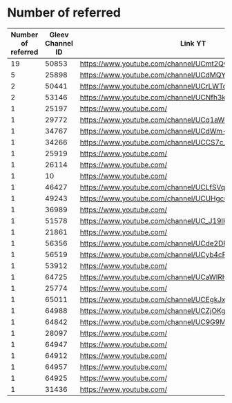 # Number of referred

| Number of referred | Gleev Channel ID | Link YT | Status | Subscribers YT |
| --- | --- | --- | --- | --- |
| 19 | 50853 | https://www.youtube.com/channel/UCmt2QvFBNQlMzw_5sgLPFnQ | Gold | 191000 |
| 5 | 25898 | https://www.youtube.com/channel/UCdMQYqkC9fE7Dn3CnAiU2OA | Bronze | 1130 |
| 2 | 50441 | https://www.youtube.com/channel/UCrLWTcnBM9Nyky3E_fpLzqw | Gold | 191000 |
| 2 | 53146 | https://www.youtube.com/channel/UCNfh3kztP7Pa-fyggqpC3XA | Rejected | 963 |
| 1 | 25197 | https://www.youtube.com/ | 0 |  |
| 1 | 29772 | https://www.youtube.com/channel/UCq1aWcSfdWCPbprYYxC_FOA | Silver | 22600 |
| 1 | 34767 | https://www.youtube.com/channel/UCdWm-19iAtvkoiKXZR-b2Zw | Rejected | 1 |
| 1 | 34266 | https://www.youtube.com/channel/UCCS7c_lALiW1NBUqpzC2C4A | Silver | 10900 |
| 1 | 25919 | https://www.youtube.com/ | 0 |  |
| 1 | 26114 | https://www.youtube.com/ | 0 |  |
| 1 | 10 | https://www.youtube.com/ | 0 |  |
| 1 | 46427 | https://www.youtube.com/channel/UCLfSVqdNgMQX-saZvKR44SQ | Diamond | 652000 |
| 1 | 49243 | https://www.youtube.com/channel/UCUHgcuvYUwttB7hD0qjCf_A | Gold | 30400 |
| 1 | 36989 | https://www.youtube.com/ | 0 |  |
| 1 | 51578 | https://www.youtube.com/channel/UC_J19lKignAGeeQE8LRkVwQ | Gold | 128000 |
| 1 | 21861 | https://www.youtube.com/ | 0 |  |
| 1 | 56356 | https://www.youtube.com/channel/UCde2DPV1y3SKNmnoSsZTUMg | Bronze | 51600 |
| 1 | 56519 | https://www.youtube.com/channel/UCyb4cRqQ06cJgEP8JGtrKaQ | Bronze | 478 |
| 1 | 53912 | https://www.youtube.com/ | 0 |  |
| 1 | 64725 | https://www.youtube.com/channel/UCaWIRHSDP5BLYk_Xgv4O6MQ | Bronze | 63 |
| 1 | 25774 | https://www.youtube.com/ | 0 |  |
| 1 | 65011 | https://www.youtube.com/channel/UCEgkJxmGQqIr1_e96m7dGQw | Bronze | 5860 |
| 1 | 64988 | https://www.youtube.com/channel/UCZjOKgiVlwHMxSlKzf_YGeA | Bronze | 4390 |
| 1 | 64842 | https://www.youtube.com/channel/UC9G9M2IG5mI_898K4x2ChGQ | Rejected | 206 |
| 1 | 28097 | https://www.youtube.com/ | 0 |  |
| 1 | 64947 | https://www.youtube.com/ | 0 |  |
| 1 | 64912 | https://www.youtube.com/ | 0 |  |
| 1 | 64957 | https://www.youtube.com/ | 0 |  |
| 1 | 64925 | https://www.youtube.com/ | 0 |  |
| 1 | 31436 | https://www.youtube.com/ | 0 |  |